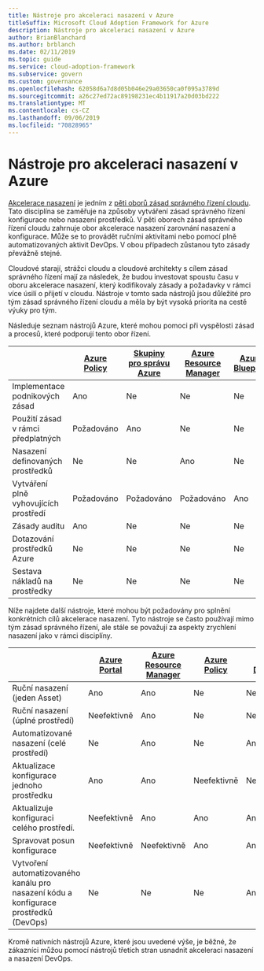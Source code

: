 ```yaml
---
title: Nástroje pro akceleraci nasazení v Azure
titleSuffix: Microsoft Cloud Adoption Framework for Azure
description: Nástroje pro akceleraci nasazení v Azure
author: BrianBlanchard
ms.author: brblanch
ms.date: 02/11/2019
ms.topic: guide
ms.service: cloud-adoption-framework
ms.subservice: govern
ms.custom: governance
ms.openlocfilehash: 62058d6a7d8d05b046e29a03650ca0f095a3789d
ms.sourcegitcommit: a26c27ed72ac89198231ec4b11917a20d03bd222
ms.translationtype: MT
ms.contentlocale: cs-CZ
ms.lasthandoff: 09/06/2019
ms.locfileid: "70828965"
---
```

# <a name="deployment-acceleration-tools-in-azure"></a>Nástroje pro akceleraci nasazení v Azure

[Akcelerace nasazení](index.md) je jedním z [pěti oborů zásad správného řízení cloudu](../governance-disciplines.md). Tato disciplína se zaměřuje na způsoby vytváření zásad správného řízení konfigurace nebo nasazení prostředků. V pěti oborech zásad správného řízení cloudu zahrnuje obor akcelerace nasazení zarovnání nasazení a konfigurace. Může se to provádět ručními aktivitami nebo pomocí plně automatizovaných aktivit DevOps. V obou případech zůstanou tyto zásady převážně stejné.

Cloudové starají, strážci cloudu a cloudové architekty s cílem zásad správného řízení mají za následek, že budou investovat spoustu času v oboru akcelerace nasazení, který kodifikovaly zásady a požadavky v rámci více úsilí o přijetí v cloudu. Nástroje v tomto sada nástrojů jsou důležité pro tým zásad správného řízení cloudu a měla by být vysoká priorita na cestě výuky pro tým.

Následuje seznam nástrojů Azure, které mohou pomoci při vyspělosti zásad a procesů, které podporují tento obor řízení.

|  | [Azure Policy](/azure/governance/policy/overview) | [Skupiny pro správu Azure](/azure/governance/management-groups) | [Azure Resource Manager](/azure/azure-resource-manager/resource-group-overview) | [Azure Blueprint](/azure/governance/blueprints/overview) | [Graf prostředků Azure](/azure/governance/resource-graph/overview) | [Azure Cost Management](/azure/cost-management) |
|---------|---------|---------|---------|---------|---------|---------|
|Implementace podnikových zásad     |Ano |Ne  |Ne  |Ne | Ne |Ne |
|Použití zásad v rámci předplatných     |Požadováno |Ano  |Ne  |Ne | Ne |Ne |
|Nasazení definovaných prostředků     |Ne |Ne  |Ano  |Ne | Ne |Ne |
|Vytváření plně vyhovujících prostředí      |Požadováno |Požadováno  |Požadováno  |Ano | Ne |Ne |
|Zásady auditu      |Ano |Ne  |Ne  |Ne | Ne |Ne |
|Dotazování prostředků Azure      |Ne |Ne  |Ne  |Ne |Ano |Ne |
|Sestava nákladů na prostředky      |Ne |Ne  |Ne  |Ne |Ne |Ano |

Níže najdete další nástroje, které mohou být požadovány pro splnění konkrétních cílů akcelerace nasazení. Tyto nástroje se často používají mimo tým zásad správného řízení, ale stále se považují za aspekty zrychlení nasazení jako v rámci disciplíny.

|  | [Azure Portal](https://azure.microsoft.com/features/azure-portal)  | [Azure Resource Manager](/azure/azure-resource-manager/resource-group-overview)  | [Azure Policy](/azure/governance/policy/overview) | [Azure DevOps](/azure/devops/index) | [Azure Backup](/azure/backup/backup-introduction-to-azure-backup) | [Azure Site Recovery](/azure/site-recovery/site-recovery-overview) |
|---------|---------|---------|---------|---------|---------|---------|
|Ruční nasazení (jeden Asset)     | Ano | Ano  | Ne  | Neefektivně | Ne | Ano |
|Ruční nasazení (úplné prostředí)     | Neefektivně | Ano | Ne  | Neefektivně | Ne | Ano |
|Automatizované nasazení (celé prostředí)     | Ne  | Ano  | Ne  | Ano  | Ne | Ano |
|Aktualizace konfigurace jednoho prostředku     | Ano | Ano | Neefektivně | Neefektivně | Ne | Ano – při replikaci |
|Aktualizuje konfiguraci celého prostředí.     | Neefektivně | Ano | Ano | Ano  | Ne | Ano – při replikaci |
|Spravovat posun konfigurace     | Neefektivně | Neefektivně | Ano  | Ano  | Ne | Ano – při replikaci |
|Vytvoření automatizovaného kanálu pro nasazení kódu a konfigurace prostředků (DevOps)     | Ne | Ne | Ne | Ano | Ne | Ne |

Kromě nativních nástrojů Azure, které jsou uvedené výše, je běžné, že zákazníci můžou pomocí nástrojů třetích stran usnadnit akceleraci nasazení a nasazení DevOps.
